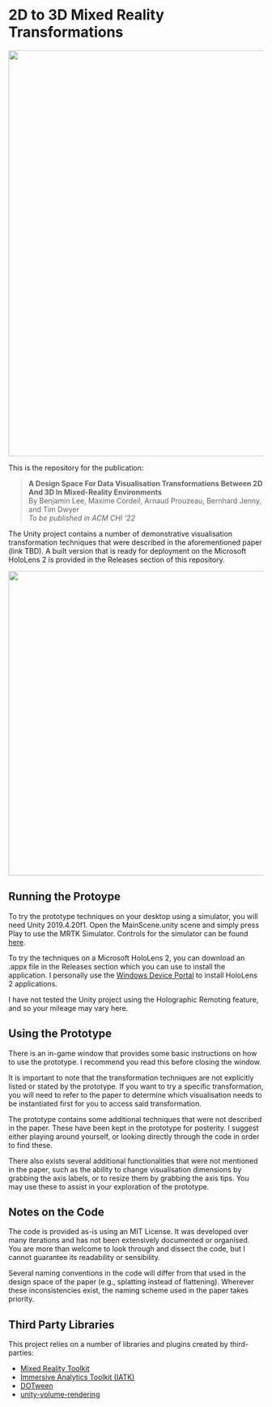# 2D to 3D Mixed Reality Transformations
<img src="https://user-images.githubusercontent.com/36180947/143180643-b3c8fa84-6997-434f-9e94-773d7767d09e.png" width="800px">

This is the repository for the publication:
> **A Design Space For Data Visualisation Transformations Between 2D And 3D In Mixed-Reality Environments**<br>
> By Benjamin Lee, Maxime Cordeil, Arnaud Prouzeau, Bernhard Jenny, and Tim Dwyer<br>
> *To be published in ACM CHI '22*

The Unity project contains a number of demonstrative visualisation transformation techniques that were described in the aforementioned paper (link TBD). A built version that is ready for deployment on the Microsoft HoloLens 2 is provided in the Releases section of this repository.

<img src="https://user-images.githubusercontent.com/36180947/143182993-5204a53f-60a7-42e9-923a-7ab799e76685.png" width="600px">

## Running the Protoype
To try the prototype techniques on your desktop using a simulator, you will need Unity 2019.4.20f1.  Open the MainScene.unity scene and simply press Play to use the MRTK Simulator. Controls for the simulator can be found [here](https://docs.microsoft.com/en-us/windows/mixed-reality/mrtk-unity/features/input-simulation/input-simulation-service?view=mrtkunity-2021-05).

To try the techniques on a Microsoft HoloLens 2, you can download an .appx file in the Releases section which you can use to install the application. I personally use the [Windows Device Portal](https://docs.microsoft.com/en-us/windows/mixed-reality/develop/advanced-concepts/using-the-windows-device-portal#installing-an-app) to install HoloLens 2 applications.

I have not tested the Unity project using the Holographic Remoting feature, and so your mileage may vary here.

## Using the Prototype
There is an in-game window that provides some basic instructions on how to use the prototype. I recommend you read this before closing the window.

It is important to note that the transformation techniques are not explicitly listed or stated by the prototype. If you want to try a specific transformation, you will need to refer to the paper to determine which visualisation needs to be instantiated first for you to access said transformation.

The prototype contains some additional techniques that were not described in the paper. These have been kept in the prototype for posterity. I suggest either playing around yourself, or looking directly through the code in order to find these.

There also exists several additional functionalities that were not mentioned in the paper, such as the ability to change visualisation dimensions by grabbing the axis labels, or to resize them by grabbing the axis tips. You may use these to assist in your exploration of the prototype.

## Notes on the Code
The code is provided as-is using an MIT License. It was developed over many iterations and has not been extensively documented or organised. You are more than welcome to look through and dissect the code, but I cannot guarantee its readability or sensibility.

Several naming conventions in the code will differ from that used in the design space of the paper (e.g., splatting instead of flattening). Wherever these inconsistencies exist, the naming scheme used in the paper takes priority.

## Third Party Libraries
This project relies on a number of libraries and plugins created by third-parties:

 - [Mixed Reality Toolkit](https://github.com/microsoft/MixedRealityToolkit-Unity)
 - [Immersive Analytics Toolkit (IATK)](https://github.com/MaximeCordeil/IATK)
 - [DOTween](http://dotween.demigiant.com/index.php)
 - [unity-volume-rendering](https://github.com/mattatz/unity-volume-rendering)
